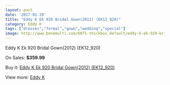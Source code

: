 ```yaml
---
layout: post
date: '2017-01-20'
title: "Eddy K Ek 920 Bridal Gown(2012) (EK12_920)"
category: Eddy K
tags: ["dresses","formal","gown","wedding","special"]
image: http://www.benemulti.com/6071-thickbox_default/eddy-k-ek-920-bridal-gown2012-ek12920.jpg
---
```

Eddy K Ek 920 Bridal Gown(2012) (EK12_920)

On Sales: **$359.99**
<a href="https://www.benemulti.com/en/eddy-knbspnbsp/2283-eddy-k-ek-920-bridal-gown2012-ek12920.html"><amp-img layout="responsive" width="600" height="600" src="//www.benemulti.com/6071-thickbox_default/eddy-k-ek-920-bridal-gown2012-ek12920.jpg" alt="Eddy K Ek 920 Bridal Gown(2012) (EK12_920) 0" /></a>
<a href="https://www.benemulti.com/en/eddy-knbspnbsp/2283-eddy-k-ek-920-bridal-gown2012-ek12920.html"><amp-img layout="responsive" width="600" height="600" src="//www.benemulti.com/6073-thickbox_default/eddy-k-ek-920-bridal-gown2012-ek12920.jpg" alt="Eddy K Ek 920 Bridal Gown(2012) (EK12_920) 1" /></a>
<a href="https://www.benemulti.com/en/eddy-knbspnbsp/2283-eddy-k-ek-920-bridal-gown2012-ek12920.html"><amp-img layout="responsive" width="600" height="600" src="//www.benemulti.com/6072-thickbox_default/eddy-k-ek-920-bridal-gown2012-ek12920.jpg" alt="Eddy K Ek 920 Bridal Gown(2012) (EK12_920) 2" /></a>

Buy it: [Eddy K Ek 920 Bridal Gown(2012) (EK12_920)](https://www.benemulti.com/en/eddy-knbspnbsp/2283-eddy-k-ek-920-bridal-gown2012-ek12920.html "Eddy K Ek 920 Bridal Gown(2012) (EK12_920)")

View more: [Eddy K](https://www.benemulti.com/en/23-eddy-knbspnbsp "Eddy K")